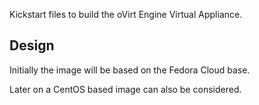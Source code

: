 
Kickstart files to build the oVirt Engine Virtual Appliance.

Design
------

Initially the image will be based on the Fedora Cloud base.

Later on a CentOS based image can also be considered.
